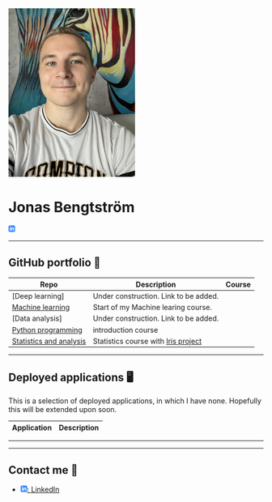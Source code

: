
<img src="assets/profilbild.png" width="250">



# Jonas Bengtström 

![linkedin](assets/linkedIn-icon.png)

---

## GitHub portfolio :briefcase:




| Repo                           | Description                        | Course  |
| ------------------------------ | ---------------------------------- | ------- |
| [Deep learning]           | Under construction. Link to be added.               |
| [Machine learning](https://github.com/JonasBE13/machine-learning-jonas-bengtstrom)        | Start of my Machine learing course.
| [Data analysis]           | Under construction. Link to be added.
| [Python programming](https://github.com/JonasBE13/Python-Jonas-Bengtstrom)    | introduction course                |
| [Statistics and analysis](https://github.com/JonasBE13/Statistics-and-analysis)          | Statistics course with [Iris project](https://github.com/JonasBE13/Statistics-and-analysis/blob/master/Statistics%20and%20analysis/assignment.ipynb)



---

## Deployed applications :desktop_computer:

This is a selection of deployed applications, in which I have none. Hopefully this will be extended upon soon. 

| Application                    | Description                                   |
| ------------------------------ | --------------------------------------------- |

---



---

## Contact me :iphone:

- [![linkedIn icon](assets/linkedIn-icon.png): LinkedIn][linkedin]

[linkedin]: https://www.linkedin.com/in/jonas-bengtstr%C3%B6m-74108524a/
